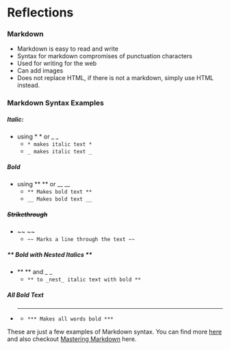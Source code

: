 # Reflections

### Markdown
- Markdown is easy to read and write
- Syntax for markdown compromises of punctuation characters
- Used for writing for the web
- Can add images
- Does not replace HTML, if there is not a markdown, simply use HTML instead.

### Markdown Syntax Examples

##### ***Italic:*** 
- using  * * or _ _       
    -  ```* makes italic text * ```
    -  ``` _ makes italic text _ ```

##### **Bold**
- using ** ** or __ __
    - ``` ** Makes bold text ** ```
    - ``` __ Makes bold text __ ```

##### ~~Strikethrough~~
- ~~ ~~
    - ``` ~~ Marks a line through the text ~~ ```
   
##### ** Bold with _Nested_ Italics **
- ** ** and _ _
    - ``` ** to _nest_ italic text with bold ** ```

##### ***All Bold Text***
- *** ***
    - ``` *** Makes all words bold *** ```

These are just a few examples of Markdown syntax. You can find more [here](https://docs.github.com/en/github/writing-on-github/getting-started-with-writing-and-formatting-on-github/basic-writing-and-formatting-syntax#links) and also checkout [Mastering Markdown](https://guides.github.com/features/mastering-markdown/) here.

